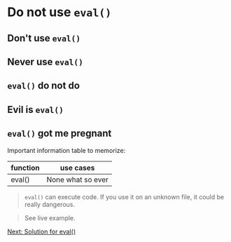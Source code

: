 # Do not use `eval()`

## Don't use `eval()`

## Never use `eval()`

## `eval()` do not do

## Evil is `eval()`

## `eval()` got me pregnant

Important information table to memorize:

| function | use cases |
| -------- | -------- |
| eval() | None what so ever |

> `eval()` can execute code. If you use it on an unknown file, it could be really dangerous.

> See live example.

[Next: Solution for eval()](./15.eval2.md)
